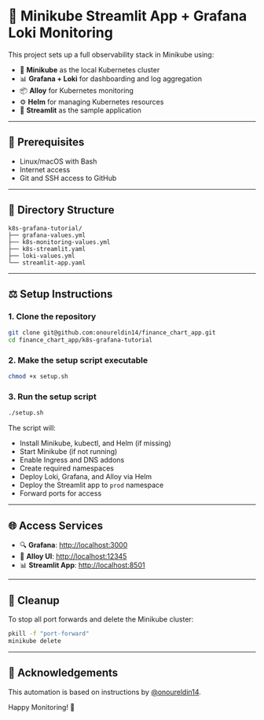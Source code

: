 # 🚀 Minikube Streamlit App + Grafana Loki Monitoring

This project sets up a full observability stack in Minikube using:

* 🧠 **Minikube** as the local Kubernetes cluster
* 📊 **Grafana + Loki** for dashboarding and log aggregation
* 📦 **Alloy** for Kubernetes monitoring
* ⚙️ **Helm** for managing Kubernetes resources
* 🐍 **Streamlit** as the sample application

---

## 📆 Prerequisites

* Linux/macOS with Bash
* Internet access
* Git and SSH access to GitHub

---

## 📁 Directory Structure

```
k8s-grafana-tutorial/
├── grafana-values.yml
├── k8s-monitoring-values.yml
├── k8s-streamlit.yaml
├── loki-values.yml
└── streamlit-app.yaml
```

---

## ⚖️ Setup Instructions

### 1. Clone the repository

```bash
git clone git@github.com:onoureldin14/finance_chart_app.git
cd finance_chart_app/k8s-grafana-tutorial
```

### 2. Make the setup script executable

```bash
chmod +x setup.sh
```

### 3. Run the setup script

```bash
./setup.sh
```

The script will:

* Install Minikube, kubectl, and Helm (if missing)
* Start Minikube (if not running)
* Enable Ingress and DNS addons
* Create required namespaces
* Deploy Loki, Grafana, and Alloy via Helm
* Deploy the Streamlit app to `prod` namespace
* Forward ports for access

---

## 🌐 Access Services

* 🔍 **Grafana**: [http://localhost:3000](http://localhost:3000)
* 💾 **Alloy UI**: [http://localhost:12345](http://localhost:12345)
* 📊 **Streamlit App**: [http://localhost:8501](http://localhost:8501)

---

## 🚮 Cleanup

To stop all port forwards and delete the Minikube cluster:

```bash
pkill -f "port-forward"
minikube delete
```

---

## 🤝 Acknowledgements

This automation is based on instructions by [@onoureldin14](https://github.com/onoureldin14).

Happy Monitoring! 🚀
